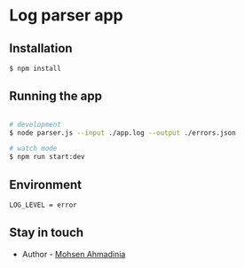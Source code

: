 # Log parser app


## Installation

```bash
$ npm install
```

## Running the app

```bash

# development
$ node parser.js --input ./app.log --output ./errors.json

# watch mode
$ npm run start:dev

```


## Environment

```bash
LOG_LEVEL = error
```

## Stay in touch

- Author - [Mohsen Ahmadinia](mailto:ce.ahmadinia@gmail.com)
